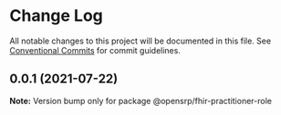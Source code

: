# Change Log

All notable changes to this project will be documented in this file.
See [Conventional Commits](https://conventionalcommits.org) for commit guidelines.

## 0.0.1 (2021-07-22)

**Note:** Version bump only for package @opensrp/fhir-practitioner-role
